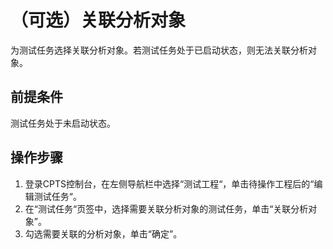 # （可选）关联分析对象<a name="cpts_01_0050"></a>

为测试任务选择关联分析对象。若测试任务处于已启动状态，则无法关联分析对象。

## 前提条件<a name="section436035012413"></a>

测试任务处于未启动状态。

## 操作步骤<a name="section1067881611429"></a>

1.  登录CPTS控制台，在左侧导航栏中选择“测试工程“，单击待操作工程后的“编辑测试任务“。
2.  在“测试任务“页签中，选择需要关联分析对象的测试任务，单击“关联分析对象”。
3.  勾选需要关联的分析对象，单击“确定”。

